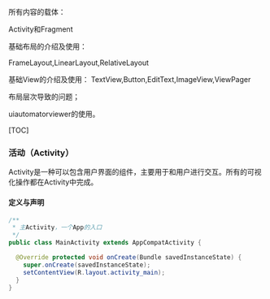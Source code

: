 所有内容的载体：

Activity和Fragment

基础布局的介绍及使用：

FrameLayout,LinearLayout,RelativeLayout

基础View的介绍及使用：
TextView,Button,EditText,ImageView,ViewPager

布局层次导致的问题；

uiautomatorviewer的使用。



[TOC]

### 活动（Activity）

Activity是一种可以包含用户界面的组件，主要用于和用户进行交互。所有的可视化操作都在Activity中完成。

#### 定义与声明

```java
/**
 * 主Activity，一个App的入口
 */
public class MainActivity extends AppCompatActivity {

  @Override protected void onCreate(Bundle savedInstanceState) {
    super.onCreate(savedInstanceState);
    setContentView(R.layout.activity_main);
  }
}
```

